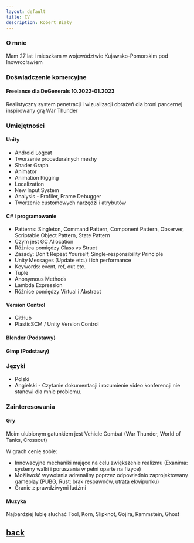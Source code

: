```yaml
---
layout: default
title: CV
description: Robert Biały
---
```


### O mnie

Mam 27 lat i mieszkam w województwie Kujawsko-Pomorskim pod Inowrocławiem

### Doświadczenie komercyjne

#### Freelance dla DeGenerals 10.2022-01.2023
Realistyczny system penetracji i wizualizacji obrażeń dla broni pancernej inspirowany grą War Thunder

### Umiejętności

#### Unity 

* Android Logcat
* Tworzenie proceduralnych meshy
* Shader Graph
* Animator
* Animation Rigging
* Localization
* New Input System
* Analysis - Profiler, Frame Debugger
* Tworzenie customowych narzędzi i atrybutów

#### C# i programowanie

* Patterns: Singleton, Command Pattern, Component Pattern, Observer, Scriptable Object Pattern, State Pattern
* Czym jest GC Allocation
* Różnica pomiędzy Class vs Struct
* Zasady: Don't Repeat Yourself, Single-responsibility Principle
* Unity Messages (Update etc.) i ich performance
* Keywords: event, ref, out etc.
* Tuple
* Anonymous Methods
* Lambda Expression
* Różnice pomiędzy Virtual i Abstract

#### Version Control

* GitHub
* PlasticSCM / Unity Version Control

#### Blender (Podstawy)

#### Gimp (Podstawy)

### Języki

* Polski 
* Angielski - Czytanie dokumentacji i rozumienie video konferencji nie stanowi dla mnie problemu.


### Zainteresowania

#### Gry

Moim ulubionym gatunkiem jest Vehicle Combat (War Thunder, World of Tanks, Crossout)

W grach cenię sobie:
* Innowacyjne mechaniki mające na celu zwiększenie realizmu (Exanima: systemy walki i poruszania w pełni oparte na fizyce)
* Możliwość wywołania adrenaliny poprzez odpowiednio zaprojektowany gameplay (PUBG, Rust: brak respawnów, utrata ekwipunku)
* Granie z prawdziwymi ludźmi 

#### Muzyka

Najbardziej lubię słuchać Tool, Korn, Slipknot, Gojira, Rammstein, Ghost


## [back](./)
